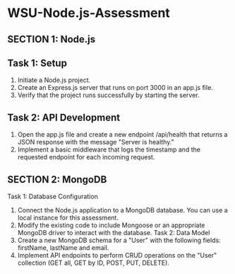 # WSU-Node.js-Assessment

## SECTION 1: Node.js
## Task 1: Setup
1. Initiate a Node.js project.
2. Create an Express.js server that runs on port 3000 in an app.js file.
3. Verify that the project runs successfully by starting the server.
## Task 2: API Development
1. Open the app.js file and create a new endpoint /api/health that returns a JSON response
with the message "Server is healthy."
2. Implement a basic middleware that logs the timestamp and the requested endpoint for
each incoming request.

## SECTION 2: MongoDB
Task 1: Database Configuration
1. Connect the Node.js application to a MongoDB database. You can use a local instance for
this assessment.
2. Modify the existing code to include Mongoose or an appropriate MongoDB driver to
interact with the database.
Task 2: Data Model
1. Create a new MongoDB schema for a "User" with the following fields: firstName, lastName
and email.
2. Implement API endpoints to perform CRUD operations on the "User" collection (GET all,
GET by ID, POST, PUT, DELETE).
